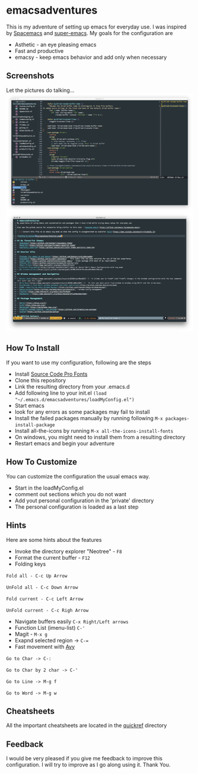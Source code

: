 # emacsadventures
This is my adventure of setting up emacs for everyday use. I was inspired by [Spacemacs](https://github.com/syl20bnr/spacemacs) and [super-emacs](https://github.com/myTerminal/super-emacs).
My goals for the configuration are
* Asthetic - an eye pleasing emacs
* Fast and productive
* emacsy - keep emacs behavior and add only when necessary

Screenshots
-----------
Let the pictures do talking...
![Config In Action](/screenshots/InAction.png)
![With Spaceline](/screenshots/WithSpaceLine.png)

How To Install
--------------
If you want to use my configuration, following are the steps
* Install [Source Code Pro Fonts](https://github.com/adobe-fonts/source-code-pro/)
* Clone this repository
* Link the resulting directory from your .emacs.d
* Add following line to your init.el
`(load "~/.emacs.d/emacsadventures/loadMyConfig.el")`
* Start emacs
* look for any errors as some packages may fail to install
* Install the failed packages manually by running following
`M-x packages-install-package`
* Install all-the-icons by running
`M-x all-the-icons-install-fonts`
* On windows, you might need to install them from a resulting directory
* Restart emacs and begin your adventure

How To Customize
----------------
You can customize the configuration the usual emacs way.
* Start in the loadMyConfig.el
* comment out sections which you do not want
* Add yout personal configuration in the 'private' directory
* The personal configuration is loaded as a last step

Hints
-----
Here are some hints about the features
* Invoke the directory explorer "Neotree" - `F8`
* Format the current buffer - `F12`
* Folding keys

`Fold all - C-c Up Arrow`

`UnFold all - C-c Down Arrow`

`Fold current - C-c Left Arrow`

`UnFold current - C-c Righ Arrow`
* Navigate buffers easily `C-x Right/Left arrows`
* Function List (imenu-list) `C-'`
* Magit - `M-x g`
* Exapnd selected region -> `C-=`
* Fast movement with [Avy](https://github.com/abo-abo/avy)

`Go to Char -> C-:`

`Go to Char by 2 char -> C-'`

`Go to Line -> M-g f`

`Go to Word -> M-g w`

Cheatsheets
-----------
All the important cheatsheets are located in the [quickref](/quickref) directory

Feedback
--------
I would be very pleased if you give me feedback to improve this configuration. I will try to improve as I go along using it.
Thank You.
